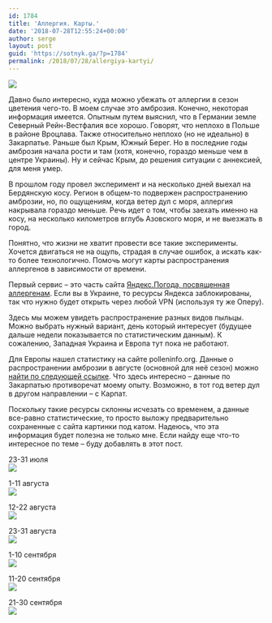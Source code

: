 ```yaml
---
id: 1784
title: 'Аллергия. Карты.'
date: '2018-07-28T12:55:24+00:00'
author: serge
layout: post
guid: 'https://sotnyk.ga/?p=1784'
permalink: /2018/07/28/allergiya-kartyi/
---
```


[![](https://sotnyk.github.io/wp-content/uploads/2018/07/Ab_plant_2210.jpg)](https://sotnyk.github.io/wp-content/uploads/2018/07/Ab_plant_2210.jpg)

Давно было интересно, куда можно убежать от аллергии в сезон цветения чего-то. В моем случае это амброзия. Конечно, некоторая информация имеется. Опытным путем выяснил, что в Германии земле Северный Рейн-Вестфалия все хорошо. Говорят, что неплохо в Польше в районе Вроцлава. Также относительно неплохо (но не идеально) в Закарпатье. Раньше был Крым, Южный Берег. Но в последние годы амброзия начала рости и там (хотя, конечно, гораздо меньше чем в центре Украины). Ну и сейчас Крым, до решения ситуации с аннексией, для меня умер.

В прошлом году провел эксперимент и на несколько дней выехал на Бердянскую косу. Регион в общем-то подвержен распространению амброзии, но, по ощущениям, когда ветер дул с моря, аллергия накрывала гораздо меньше. Речь идет о том, чтобы заехать именно на косу, на несколько километров вглубь Азовского моря, и не выезжать в город.

Понятно, что жизни не хватит провести все такие эксперименты. Хочется двигаться не на ощупь, страдая в случае ошибок, а искать как-то более технологично. Помочь могут карты распространения аллергенов в зависимости от времени.

Первый сервис – это часть сайта [Яндекс.Погода, посвященная аллергенам](https://www.yandex.ua/pogoda/dniprodzerzhynsk/maps/pollen?ll=34.932890_47.894297&z=8). Если вы в Украине, то ресурсы Яндекса заблокированы, так что нужно будет открыть через любой VPN (используя ту же Оперу).

Здесь мы можем увидеть распространение разных видов пыльцы. Можно выбрать нужный вариант, день который интересует (будущее дальше недели показывается по статистическим данным). К сожалению, Западная Украина и Европа тут пока не работают.

Для Европы нашел статистику на сайте polleninfo.org. Данные о распространении амброзии в августе (основной для неё сезон) можно [найти по следующей ссылке](https://www.polleninfo.org/UA/ua/aktuelle-belastung/belastungskarte-europa.html?tx_scload_europemap%5B__referrer%5D%5B%40extension%5D=ScLoad&tx_scload_europemap%5B__referrer%5D%5B%40vendor%5D=Screencode&tx_scload_europemap%5B__referrer%5D%5B%40controller%5D=Load&tx_scload_europemap%5B__referrer%5D%5B%40action%5D=europemap&tx_scload_europemap%5B__referrer%5D%5Barguments%5D=YToyOntzOjQ6InBvbGwiO3M6MToiNiI7czo1OiJtb250aCI7czoxOiI3Ijt95cae4a28e8925dff0ce2aa76c094cc186c347894&tx_scload_europemap%5B__referrer%5D%5B%40request%5D=a%3A4%3A%7Bs%3A10%3A%22%40extension%22%3Bs%3A6%3A%22ScLoad%22%3Bs%3A11%3A%22%40controller%22%3Bs%3A4%3A%22Load%22%3Bs%3A7%3A%22%40action%22%3Bs%3A9%3A%22europemap%22%3Bs%3A7%3A%22%40vendor%22%3Bs%3A10%3A%22Screencode%22%3B%7D9dccbe2b2da898b7d48737b1faacf28849a3bcea&tx_scload_europemap%5B__trustedProperties%5D=a%3A2%3A%7Bs%3A4%3A%22poll%22%3Bi%3A1%3Bs%3A5%3A%22month%22%3Bi%3A1%3B%7D2e82a52085568d68ee196a570229d2e9c02faeb9&tx_scload_europemap%5Bpoll%5D=6&tx_scload_europemap%5Bmonth%5D=8#breadcrumb). Что здесь интересно – данные по Закарпатью противоречат моему опыту. Возможно, в тот год ветер дул в другом направлении – с Карпат.

Поскольку такие ресурсы склонны исчезать со временем, а данные все-равно статистические, то просто выложу предварительно сохраненные с сайта картинки под катом. Надеюсь, что эта информация будет полезна не только мне. Если найду еще что-то интересное по теме – буду добавлять в этот пост.

23-31 июля  
[![](https://sotnyk.github.io/wp-content/uploads/2018/07/AMBR_07_23-31.png)](https://sotnyk.github.io/wp-content/uploads/2018/07/AMBR_07_23-31.png)

1-11 августа  
[![](https://sotnyk.github.io/wp-content/uploads/2018/07/AMBR_08_1-11.png)](https://sotnyk.github.io/wp-content/uploads/2018/07/AMBR_08_1-11.png)

12-22 августа  
[![](https://sotnyk.github.io/wp-content/uploads/2018/07/AMBR_08_12-22.png)](https://sotnyk.github.io/wp-content/uploads/2018/07/AMBR_08_12-22.png)

23-31 августа  
[![](https://sotnyk.github.io/wp-content/uploads/2018/07/AMBR_08_23-31.png)](https://sotnyk.github.io/wp-content/uploads/2018/07/AMBR_08_23-31.png)

1-10 сентября  
[![](https://sotnyk.github.io/wp-content/uploads/2018/07/AMBR_09_1-10.png)](https://sotnyk.github.io/wp-content/uploads/2018/07/AMBR_09_1-10.png)

11-20 сентября  
[![](https://sotnyk.github.io/wp-content/uploads/2018/07/AMBR_09_11-20.png)](https://sotnyk.github.io/wp-content/uploads/2018/07/AMBR_09_11-20.png)

21-30 сентября  
[![](https://sotnyk.github.io/wp-content/uploads/2018/07/AMBR_09_21-30.png)](https://sotnyk.github.io/wp-content/uploads/2018/07/AMBR_09_21-30.png)
